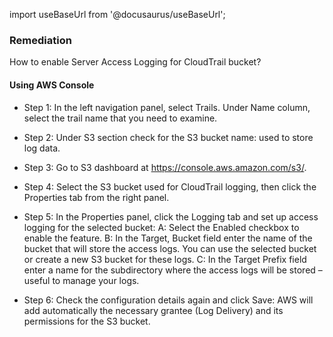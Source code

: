 import useBaseUrl from '@docusaurus/useBaseUrl';

### Remediation
How to enable Server Access Logging for CloudTrail bucket?

#### Using AWS Console

- Step 1: In the left navigation panel, select Trails. Under Name column, select the trail name that you need to examine.

- Step 2: Under S3 section check for the S3 bucket name: used to store log data.

- Step 3: Go to S3 dashboard at https://console.aws.amazon.com/s3/.

- Step 4: Select the S3 bucket used for CloudTrail logging, then click the Properties tab from the right panel.

- Step 5: In the Properties panel, click the Logging tab and set up access logging for the selected bucket:
			 A: Select the Enabled checkbox to enable the feature.
			 B: In the Target, Bucket field enter the name of the bucket that will store the access logs. You can use the selected bucket or create a new S3 bucket for these logs.
			 C: In the Target Prefix field enter a name for the subdirectory where the access logs will be stored – useful to manage your logs.

- Step 6: Check the configuration details again and click Save:
	AWS will add automatically the necessary grantee (Log Delivery) and its permissions for the S3 bucket.